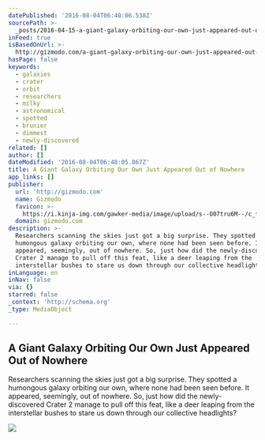 ```yaml
---
datePublished: '2016-08-04T06:40:06.538Z'
sourcePath: >-
  _posts/2016-04-15-a-giant-galaxy-orbiting-our-own-just-appeared-out-of-nowhere.md
inFeed: true
isBasedOnUrl: >-
  http://gizmodo.com/a-giant-galaxy-orbiting-our-own-just-appeared-out-of-no-1771257641
hasPage: false
keywords:
  - galaxies
  - crater
  - orbit
  - researchers
  - milky
  - astronomical
  - spotted
  - brunier
  - dimmest
  - newly-discovered
related: []
author: []
dateModified: '2016-08-04T06:40:05.867Z'
title: A Giant Galaxy Orbiting Our Own Just Appeared Out of Nowhere
app_links: []
publisher:
  url: 'http://gizmodo.com'
  name: Gizmodo
  favicon: >-
    https://i.kinja-img.com/gawker-media/image/upload/s--O07tru6M--/c_fill,fl_progressive,g_center,h_80,q_80,w_80/fdj3buryz5nuzyf2k620.png
  domain: gizmodo.com
description: >-
  Researchers scanning the skies just got a big surprise. They spotted a
  humongous galaxy orbiting our own, where none had been seen before. It
  appeared, seemingly, out of nowhere. So, just how did the newly-discovered
  Crater 2 manage to pull off this feat, like a deer leaping from the
  interstellar bushes to stare us down through our collective headlights?
inLanguage: en
inNav: false
via: {}
starred: false
_context: 'http://schema.org'
_type: MediaObject

---
```

<article style=""><h1>A Giant Galaxy Orbiting Our Own Just Appeared Out of Nowhere</h1><p>Researchers scanning the skies just got a big surprise. They spotted a humongous galaxy orbiting our own, where none had been seen before. It appeared, seemingly, out of nowhere. So, just how did the newly-discovered Crater 2 manage to pull off this feat, like a deer leaping from the interstellar bushes to stare us down through our collective headlights?</p><img src="http://i.kinja-img.com/gawker-media/image/upload/s--KJc-Uo0o--/c_scale,fl_progressive,q_80,w_800/ssbcmy6vcoq8ggiiinid.jpg" /></article>